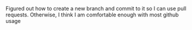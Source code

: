 Figured out how to create a new branch and commit to it so I can use pull requests. Otherwise, I think I am comfortable enough with most github usage
